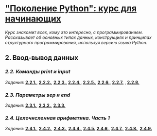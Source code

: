 # ["Поколение Python": курс для начинающих](https://stepik.org/course/58852/syllabus)

*Курс знакомит всех, кому это интересно, с программированием. Рассказывает об основных типах данных, конструкциях и принципах структурного программирования, используя версию языка Python.*

## 2. Ввод-вывод данных

### *2.2. Команды print и input*

*Задания:* [**2.2.1.**](problems/problem2.2.1.Hello_world.md), [**2.2.2.**](problems/problem2.2.2.A_happy_sequence_1.md), [**2.2.3.**](problems/problem2.2.3.A_happy_sequence_2.md), [**2.2.4.**](problems/problem2.2.4.The_star_triangle.md), [**2.2.5.**](problems/problem2.2.5.Greeting.md), [**2.2.6.**](problems/problem2.2.6.Favorite_team.md), [**2.2.7.**](problems/problem2.2.7.Repeat_after_me.md) , [**2.2.8.**](problems/problem2.2.8.Repeat_after_me_2.md) 

### *2.3. Параметры sep и end*

*Задания:*  [**2.3.1.**](problems/problem2.3.1.I_like_Python.md), [**2.3.2.**](problems/problem2.3.2.Say_hello.md), [**2.3.3.**](problems/problem2.3.3.Custom_separator.md)

### *2.4. Целочисленная арифметика. Часть 1*

*Задания:*  [**2.4.1.**](problems/problem2.4.1.Three_consecutive_numbers.md), [**2.4.2.**](problems/problem2.4.2.The_sum_of_three_numbers.md), [**2.4.3.**](problems/problem2.4.3.Cube.md), [**2.4.4.**](problems/problem2.4.4.Function_value.md), [**2.4.5.**](problems/problem2.4.5.Next_and_previous.md) [**2.4.6.**](problems/problem2.4.6.Purchase_price.md), [**2.4.7.**](problems/problem2.4.7.Arithmetic_operations.md), [**2.4.8.**](problems/problem2.4.8.Arithmetic_progression.md), [**2.4.9.**](problems/problem2.4.9.Divide_and_conquer.md)